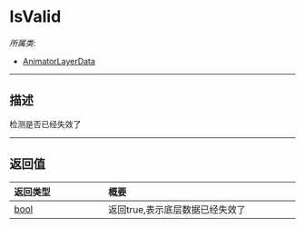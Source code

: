 # IsValid

*所属类*:
* [AnimatorLayerData](/Api/Classes/Animation/AnimatorLayerData.md)
------------------------------------------------------------------------------------------
## 描述

检测是否已经失效了


------------------------------------------------------------------------------------------
## 返回值

|<div style="width:150px">返回类型</div>|<div style="width:520px">概要</div>|
|:---|:---|
|[bool](/Api/DataType/Bool.md)|返回true,表示底层数据已经失效了|
